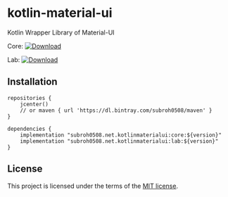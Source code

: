 # kotlin-material-ui
Kotlin Wrapper Library of Material-UI

Core: [ ![Download](https://api.bintray.com/packages/subroh0508/maven/Kotlin-Material-UI/images/download.svg) ](https://bintray.com/subroh0508/maven/Kotlin-Material-UI/_latestVersion)

Lab: [ ![Download](https://api.bintray.com/packages/subroh0508/maven/Kotlin-Material-UI-Lab/images/download.svg) ](https://bintray.com/subroh0508/maven/Kotlin-Material-UI-Lab/_latestVersion)

## Installation

```
repositories {
    jcenter()
    // or maven { url 'https://dl.bintray.com/subroh0508/maven' }
}

dependencies {
    implementation "subroh0508.net.kotlinmaterialui:core:${version}"
    implementation "subroh0508.net.kotlinmaterialui:lab:${version}"
}
```

## License

This project is licensed under the terms of the
[MIT license](/LICENSE).

